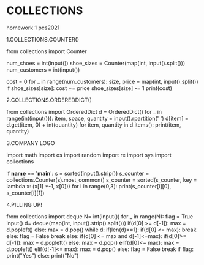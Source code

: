 # COLLECTIONS
homework 1 pcs2021

1.COLLECTIONS.COUNTER()

from collections import Counter

num_shoes = int(input())
shoe_sizes = Counter(map(int, input().split()))
num_customers = int(input())

cost = 0
for _ in range(num_customers):
    size, price = map(int, input().split())
    if shoe_sizes[size]:
        cost += price
        shoe_sizes[size] -= 1
print(cost)


2.COLLECTIONS.ORDEREDDICT()


from collections import OrderedDict
d = OrderedDict()
for _ in range(int(input())):
    item, space, quantity = input().rpartition(' ')
    d[item] = d.get(item, 0) + int(quantity)
for item, quantity in d.items():
    print(item, quantity)
    
3.COMPANY LOGO

import math
import os
import random
import re
import sys
import collections


if __name__ == '__main__':
    s = sorted(input().strip())
    s_counter = collections.Counter(s).most_common()
    s_counter = sorted(s_counter, key = lambda x: (x[1] *-1, x[0]))
    for i in range(0,3):
        print(s_counter[i][0], s_counter[i][1])


4.PILLING UP!

from collections import deque
N= int(input())
for _ in range(N):
    flag = True
    input()
    d= deque(map(int, input().strip().split()))
    if(d[0] >= d[-1]):
        max = d.popleft()
    else:
        max = d.pop()
    while d:
        if(len(d)==1):
            if(d[0] <= max):
                break
            else:
                flag = False
                break
        else:
            if(d[0] <= max and d[-1]<=max):
                if(d[0]>= d[-1]):
                    max = d.popleft()
                else:
                    max = d.pop()
            elif(d[0]<= max):
                    max = d.popleft()
            elif(d[-1]<= max):
                max = d.pop()
            else:
                flag = False
                break
    if flag:
        print("Yes")
    else:
        print("No")
            
                



